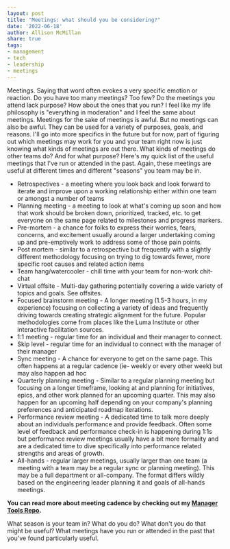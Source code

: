 ```yaml
---
layout: post
title: "Meetings: what should you be considering?"
date: '2022-06-18'
author: Allison McMillan
share: true
tags:
- management
- tech
- leadership
- meetings
---
```


Meetings. Saying that word often evokes a very specific emotion or reaction. Do you have too many meetings? Too few? Do the meetings you attend lack purpose? How about the ones that you run? I feel like my life philosophy is "everything in moderation" and I feel the same about meetings. Meetings for the sake of meetings is awful. But no meetings can also be awful. They can be used for a variety of purposes, goals, and reasons. I'll go into more specifics in the future but for now, part of figuring out which meetings may work for you and your team right now is just knowing what kinds of meetings are out there. What kinds of meetings do other teams do? And for what purpose? Here's my quick list of the useful meetings that I've run or attended in the past. Again, these meetings are useful at different times and different "seasons" you team may be in.

- Retrospectives - a meeting where you look back and look forward to iterate and improve upon a working relationship either within one team or amongst a number of teams
- Planning meeting - a meeting to look at what's coming up soon and how that work should be broken down, prioritized, tracked, etc. to get everyone on the same page related to milestones and progress markers.
- Pre-mortem - a chance for folks to express their worries, fears, concerns, and excitement usually around a larger undertaking coming up and pre-emptively work to address some of those pain points.
- Post mortem - similar to a retrospective but frequently with a slightly different methodology focusing on trying to dig towards fewer, more specific root causes and related action items
- Team hang/watercooler - chill time with your team for non-work chit-chat
- Virtual offsite - Multi-day gathering potentially covering a wide variety of topics and goals. See offsites.
- Focused brainstorm meeting - A longer meeting (1.5-3 hours, in my experience) focusing on collecting a variety of ideas and frequently driving towards creating strategic alignment for the future. Popular methodologies come from places like the Luma Institute or other interactive facilitation sources.
- 1:1 meeting - regular time for an individual and their manager to connect.
- Skip level - regular time for an individual to connect with the manager of their manager
- Sync meeting - A chance for everyone to get on the same page. This often happens at a regular cadence (ie- weekly or every other week) but may also happen ad hoc
- Quarterly planning meeting - Similar to a regular planning meeting but focusing on a longer timeframe, looking at and planning for initiatives, epics, and other work planned for an upcoming quarter. This may also happen for an upcoming half depending on your company's planning preferences and anticipated roadmap iterations.
- Performance review meeting - A dedicated time to talk more deeply about an individuals performance and provide feedback. Often some level of feedback and performance check-in is happening during 1:1s but performance review meetings usually have a bit more formality and are a dedicated time to dive specifically into performance related strengths and areas of growth.
- All-hands - regular larger meetings, usually larger than one team (a meeting with a team may be a regular sync or planning meeting). This may be a full department or all-company. The format differs wildly based on the engineering leader planning it and goals of all-hands meetings.

**You can read more about meeting cadence by checking out my [Manager Tools Repo](https://github.com/asheren/manager_tools/blob/master/Managing-Remote-Teams/meetings.md).**

What season is your team in? What do you do? What don't you do that might be useful? What meetings have you run or attended in the past that you've found particularly useful.
